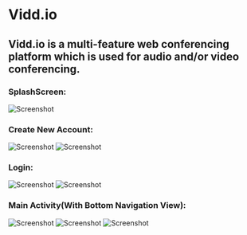 # Vidd.io
<h2>Vidd.io is a multi-feature web conferencing platform which is used for audio and/or video conferencing.</h2>

<h3>SplashScreen: </h3>

![Screenshot](/screenshots/1.png)

<h3>Create New Account: </h3>

![Screenshot](/screenshots/3.png)
![Screenshot](/screenshots/4.png)

<h3>Login: </h3>

![Screenshot](/screenshots/2.png)
![Screenshot](/screenshots/5.png)

<h3>Main Activity(With Bottom Navigation View): </h3>

![Screenshot](/screenshots/6.png)
![Screenshot](/screenshots/7.png)
![Screenshot](/screenshots/8.png)
